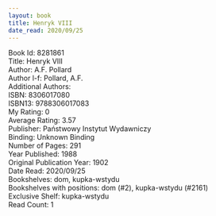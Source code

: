 ```yaml
---
layout: book
title: Henryk VIII
date_read: 2020/09/25
---
```


Book Id: 8281861<br />
Title: Henryk VIII<br />
Author: A.F. Pollard<br />
Author l-f: Pollard, A.F.<br />
Additional Authors: <br />
ISBN: 8306017080<br />
ISBN13: 9788306017083<br />
My Rating: 0<br />
Average Rating: 3.57<br />
Publisher: Państwowy Instytut Wydawniczy<br />
Binding: Unknown Binding<br />
Number of Pages: 291<br />
Year Published: 1988<br />
Original Publication Year: 1902<br />
Date Read: 2020/09/25<br />
Bookshelves: dom, kupka-wstydu<br />
Bookshelves with positions: dom (#2), kupka-wstydu (#2161)<br />
Exclusive Shelf: kupka-wstydu<br />
Read Count: 1<br />

